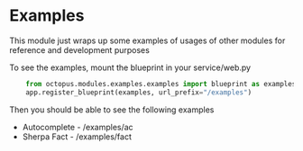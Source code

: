 # Examples

This module just wraps up some examples of usages of other modules for reference and development purposes

To see the examples, mount the blueprint in your service/web.py

```python
    from octopus.modules.examples.examples import blueprint as examples
    app.register_blueprint(examples, url_prefix="/examples")
```

Then you should be able to see the following examples

* Autocomplete - /examples/ac
* Sherpa Fact - /examples/fact

